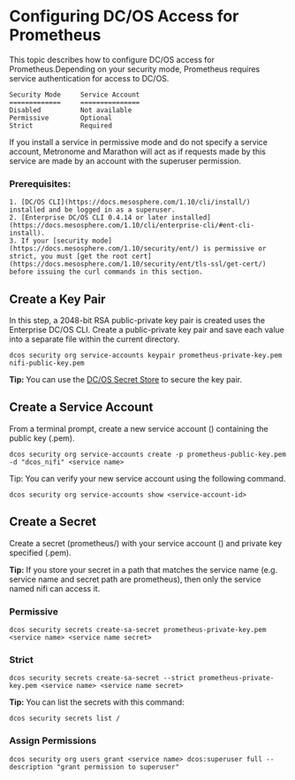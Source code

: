 # Configuring DC/OS Access for Prometheus

This topic describes how to configure DC/OS access for Prometheus.Depending on your security mode, Prometheus requires service authentication for access to DC/OS.

    Security Mode     Service Account
    =============     ===============
    Disabled          Not available
    Permissive        Optional
    Strict 	          Required

If you install a service in permissive mode and do not specify a service account, Metronome and Marathon will act as if requests made by this service are made by an account with the superuser permission.

### Prerequisites:

    1. [DC/OS CLI](https://docs.mesosphere.com/1.10/cli/install/) installed and be logged in as a superuser.
    2. [Enterprise DC/OS CLI 0.4.14 or later installed](https://docs.mesosphere.com/1.10/cli/enterprise-cli/#ent-cli-install).
    3. If your [security mode](https://docs.mesosphere.com/1.10/security/ent/) is permissive or strict, you must [get the root cert](https://docs.mesosphere.com/1.10/security/ent/tls-ssl/get-cert/) before issuing the curl commands in this section.

## Create a Key Pair

In this step, a 2048-bit RSA public-private key pair is created uses the Enterprise DC/OS CLI.
Create a public-private key pair and save each value into a separate file within the current directory.

   ```shell
   dcos security org service-accounts keypair prometheus-private-key.pem nifi-public-key.pem
   ```  
**Tip:** You can use the [DC/OS Secret Store](https://docs.mesosphere.com/1.10/security/ent/secrets/) to secure the key pair.

## Create a Service Account

From a terminal prompt, create a new service account (<service-account-id>) containing the public key (<your-public-key>.pem).

   ```shell
   dcos security org service-accounts create -p prometheus-public-key.pem -d "dcos_nifi" <service name>
   ``` 
Tip: You can verify your new service account using the following command.

   ```shell
   dcos security org service-accounts show <service-account-id>
   ``` 
## Create a Secret

Create a secret (prometheus/<secret-name>) with your service account (<service-account-id>) and private key specified (<private-key>.pem).

**Tip:** If you store your secret in a path that matches the service name (e.g. service name and secret path are prometheus), then only the service named nifi can access it.

### Permissive     

   ```shell
   dcos security secrets create-sa-secret prometheus-private-key.pem <service name> <service name secret>
   ``` 
   
### Strict     

   ```shell
   dcos security secrets create-sa-secret --strict prometheus-private-key.pem <service name> <service name secret>
   ```    
**Tip:** You can list the secrets with this command:   
   ```shell
   dcos security secrets list /
   ```    

### Assign Permissions

   ```shell
   dcos security org users grant <service name> dcos:superuser full --description "grant permission to superuser" 
   ```    

